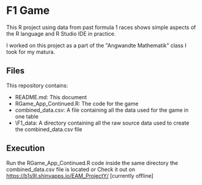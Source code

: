 # F1 Game
This R project using data from past formula 1 races shows simple aspects of the R language and R Studio IDE in practice.

I worked on this project as a part of the "Angwandte Mathematik" class I took for my matura. 

## Files
This repository contains:
- README.md: This document
- RGame_App_Continued.R: The code for the game
- combined_data.csv: A file containing all the data used for the game in one table
- \F1_data: A directory containing all the raw source data used to create the combined_data.csv file

## Execution
Run the RGame_App_Continued.R code inside the same directory the combined_data.csv file is located
    or
Check it out on https://b1s9l.shinyapps.io/EAM_ProjectY/ [currently offline]
